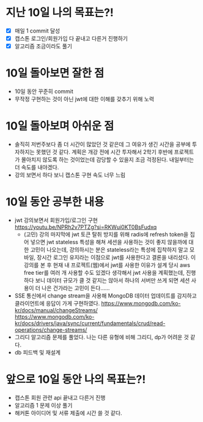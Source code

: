 # 지난 10일 나의 목표는?!
- [x] 매일 1 commit 달성
- [x] 캡스톤 로그인/회원가입 다 끝내고 다른거 진행하기
- [x] 알고리즘 조금이라도 풀기

# 10일 돌아보면 잘한 점
- 10일 동안 꾸준히 commit 
- 무작정 구현하는 것이 아닌 jwt에 대한 이해를 갖추기 위해 노력
 
# 10일 돌아보며 아쉬운 점
- 솔직히 저번주보다 좀 더 시간이 많았던 것 같은데 그 여유가 생긴 시간을 공부에 투자하지는 못했던 것 같다. 계획은 개강 전에 시간 투자해서 2학기 후반에 프로젝트가 몰아치지 않도록 하는 것이었는데 감당할 수 있을지 조금 걱정된다. 내일부터는 더 속도를 내야겠다.
- 강의 보면서 하다 보니 캡스톤 구현 속도 너무 느림

# 10일 동안 공부한 내용
- jwt 강의보면서 회원가입/로그인 구현 <br> https://youtu.be/NPRh2v7PTZg?si=RKWui0KT0BsFudxq
  - (고민) 강의 마지막에 jwt 토큰 탈취 방지를 위해 radis에 refresh token을 집어 넣으면 jwt stateless 특성을 해쳐 세션을 사용하는 것이 좋지 않을까에 대한 고민이 나오는데, 강의하시는 분은 stateless라는 특성에 집착하지 말고 모바일, 장시간 로그인 유지라는 이점으로 jwt를 사용한다고 결론을 내리셨다.
    이 강의를 본 후 현재 내 프로젝트(웹)에서 jwt를 사용한 이유가 설계 당시 aws free tier를 여러 개 사용할 수도 있겠다 생각해서 jwt 사용을 계획했는데, 진행하다 보니 데이터 규모가 클 것 같지는 않아서 하나의 서버만 쓰게 되면 세션 사용이 더 나은 건가라는 고민이 든다......
- SSE 통신에서 change stream을 사용해 MongoDB 데이터 업데이트를 감지하고 클라이언트에 응답이 가게 구현하였다.
https://www.mongodb.com/ko-kr/docs/manual/changeStreams/ <br>
https://www.mongodb.com/ko-kr/docs/drivers/java/sync/current/fundamentals/crud/read-operations/change-streams/
- 그리디 알고리즘 문제를 풀었다. 나는 다른 유형에 비해 그리디, dp가 어려운 것 같다.
- db 피드백 및 재설계

# 앞으로 10일 동안 나의 목표는?!
- 캡스톤 회원 관련 api 끝내고 다른거 진행
- 알고리즘 1 문제 이상 풀기
- 해커톤 아이디어 및 서류 제출에 시간 쓸 것 같다.
